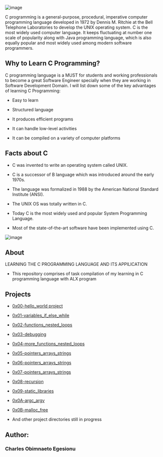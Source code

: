 ![image](https://user-images.githubusercontent.com/105589308/194294270-87239719-6279-4c5a-8c81-f5a6b533fc26.png)

C programming is a general-purpose, procedural, imperative computer programming language developed in 1972 by Dennis M. Ritchie at the Bell Telephone Laboratories to develop the UNIX operating system. C is the most widely used computer language. It keeps fluctuating at number one scale of popularity along with Java programming language, which is also equally popular and most widely used among modern software programmers.

## Why to Learn C Programming? ##
C programming language is a MUST for students and working professionals to become a great Software Engineer specially when they are working in Software Development Domain. I will list down some of the key advantages of learning C Programming:

- Easy to learn

- Structured language

- It produces efficient programs

- It can handle low-level activities

- It can be compiled on a variety of computer platforms

## Facts about C ##
- C was invented to write an operating system called UNIX.

- C is a successor of B language which was introduced around the early 1970s.

- The language was formalized in 1988 by the American National Standard Institute (ANSI).

- The UNIX OS was totally written in C.

- Today C is the most widely used and popular System Programming Language.

- Most of the state-of-the-art software have been implemented using C.

![image](https://user-images.githubusercontent.com/105589308/194294775-b9494bf2-1da1-47ec-8ae9-81f24d0c9bab.png)

## About ##
LEARNING THE C PROGRAMMING LANGUAGE AND ITS APPILICATION

- This repository comprises of task compilation of my learning in C programming language with ALX program

## Projects ##
- [0x00-hello_world project](https://github.com/IamNaeto/alx-low_level_programming/tree/master/0x00-hello_world)

- [0x01-variables_if_else_while](https://github.com/IamNaeto/alx-low_level_programming/tree/master/0x01-variables_if_else_while)

- [0x02-functions_nested_loops](https://github.com/IamNaeto/alx-low_level_programming/tree/master/0x02-functions_nested_loops)

- [0x03-debugging](https://github.com/IamNaeto/alx-low_level_programming/tree/master/0x03-debugging)

- [0x04-more_functions_nested_loops](https://github.com/IamNaeto/alx-low_level_programming/tree/master/0x04-more_functions_nested_loops)

- [0x05-pointers_arrays_strings](https://github.com/IamNaeto/alx-low_level_programming/tree/master/0x05-pointers_arrays_strings)

- [0x06-pointers_arrays_strings](https://github.com/IamNaeto/alx-low_level_programming/tree/master/0x06-pointers_arrays_strings)

- [0x07-pointers_arrays_strings](https://github.com/IamNaeto/alx-low_level_programming/tree/master/0x07-pointers_arrays_strings)

- [0x08-recursion](https://github.com/IamNaeto/alx-low_level_programming/tree/master/0x08-recursion)

- [0x09-static_libraries](https://github.com/IamNaeto/alx-low_level_programming/tree/master/0x09-static_libraries)

- [0x0A-argc_argv](https://github.com/IamNaeto/alx-low_level_programming/tree/master/0x0A-argc_argv)

- [0x0B-malloc_free](https://github.com/IamNaeto/alx-low_level_programming/tree/master/0x0B-malloc_free)

- And other project directories still in progress

## Author: ##
### Charles Obimnaeto Egesionu ###
